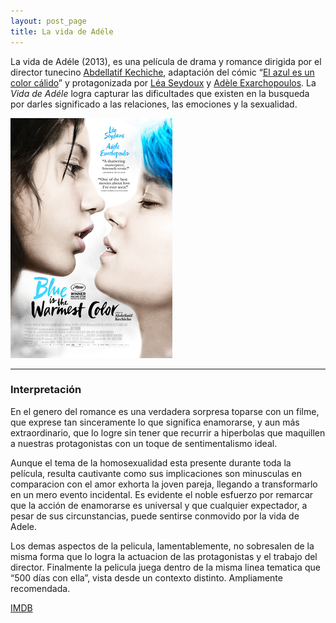 ```yaml
---
layout: post_page
title: La vida de Adéle
---
```


La vida de Adéle (2013), es una película de drama y romance dirigida por el director tunecino [Abdellatif Kechiche](https://en.wikipedia.org/wiki/Abdellatif_Kechiche), adaptación del cómic “[El azul es un color cálido](https://www.amazon.es/El-Azul-Color-C%C3%A1lido-Emoci%C3%B3nate/dp/8492902442)” y protagonizada por  [Léa Seydoux](http://www.imdb.com/name/nm2244205/) y [Adèle Exarchopoulos](https://en.wikipedia.org/wiki/Ad%C3%A8le_Exarchopoulos). La *Vida de Adéle* logra capturar las dificultades que existen en la busqueda por darles significado a las relaciones, las emociones y la sexualidad.

![La Vida de Adele](/Images/vidadeadele.png)

***

### Interpretación ###

En el genero del romance es una verdadera sorpresa toparse con un filme, que exprese tan sinceramente lo que significa enamorarse, y aun más extraordinario, que lo logre sin tener que recurrir a hiperbolas que maquillen a nuestras protagonistas con un toque de sentimentalismo ideal.

Aunque el tema de la homosexualidad esta presente durante toda la película, resulta cautivante como sus implicaciones son minusculas en comparacion con el amor exhorta la joven pareja, llegando a transformarlo en un mero evento incidental. Es evidente el noble esfuerzo por remarcar que la acción de enamorarse es universal y que cualquier expectador, a pesar de sus circunstancias, puede sentirse conmovido por la vida de Adele.

Los demas aspectos de la pelicula, lamentablemente, no sobresalen de la misma forma que lo logra la actuacion de las protagonistas y el trabajo del director. Finalmente la pelicula juega dentro de la misma linea tematica que “500 días con ella”, vista desde un contexto distinto. Ampliamente recomendada.

[IMDB](http://www.imdb.com/title/tt2278871/)
